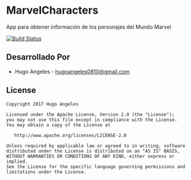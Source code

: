 # MarvelCharacters
App para obtener información de los personajes del Mundo Marvel

[![Build Status](https://travis-ci.org/hugoangeles0810/ComicCharacters.svg?branch=master)](https://travis-ci.org/hugoangeles0810/MarvelCharacters)

Desarrollado Por
------------

* Hugo Angeles  - <hugoangeles0810@gmail.com>

License
-------

    Copyright 2017 Hugo Angeles

    Licensed under the Apache License, Version 2.0 (the "License");
    you may not use this file except in compliance with the License.
    You may obtain a copy of the License at

       http://www.apache.org/licenses/LICENSE-2.0

    Unless required by applicable law or agreed to in writing, software
    distributed under the License is distributed on an "AS IS" BASIS,
    WITHOUT WARRANTIES OR CONDITIONS OF ANY KIND, either express or implied.
    See the License for the specific language governing permissions and
    limitations under the License.
